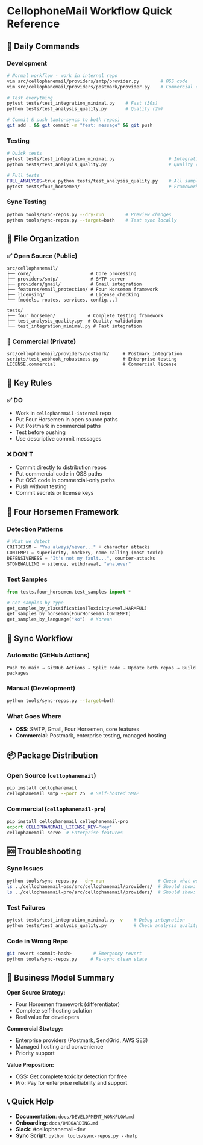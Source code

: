 # CellophoneMail Workflow Quick Reference

## 🚀 Daily Commands

### Development
```bash
# Normal workflow - work in internal repo
vim src/cellophanemail/providers/smtp/provider.py        # OSS code
vim src/cellophanemail/providers/postmark/provider.py    # Commercial code

# Test everything
pytest tests/test_integration_minimal.py    # Fast (30s)
python tests/test_analysis_quality.py       # Quality (2m)

# Commit & push (auto-syncs to both repos)
git add . && git commit -m "feat: message" && git push
```

### Testing
```bash
# Quick tests
pytest tests/test_integration_minimal.py                    # Integration (30s)
python tests/test_analysis_quality.py                       # Quality (1 sample)

# Full tests  
FULL_ANALYSIS=true python tests/test_analysis_quality.py    # All samples (10m)
pytest tests/four_horsemen/                                 # Framework tests
```

### Sync Testing
```bash
python tools/sync-repos.py --dry-run        # Preview changes
python tools/sync-repos.py --target=both    # Test sync locally
```

## 📂 File Organization

### ✅ Open Source (Public)
```
src/cellophanemail/
├── core/                      # Core processing
├── providers/smtp/            # SMTP server
├── providers/gmail/           # Gmail integration  
├── features/email_protection/ # Four Horsemen framework
├── licensing/                 # License checking
└── [models, routes, services, config...]

tests/
├── four_horsemen/            # Complete testing framework
├── test_analysis_quality.py  # Quality validation
└── test_integration_minimal.py # Fast integration
```

### 🏢 Commercial (Private)
```
src/cellophanemail/providers/postmark/     # Postmark integration
scripts/test_webhook_robustness.py         # Enterprise testing
LICENSE.commercial                         # Commercial license
```

## 🎯 Key Rules

### ✅ DO
- Work in `cellophanemail-internal` repo
- Put Four Horsemen in open source paths
- Put Postmark in commercial paths  
- Test before pushing
- Use descriptive commit messages

### ❌ DON'T
- Commit directly to distribution repos
- Put commercial code in OSS paths
- Put OSS code in commercial-only paths
- Push without testing
- Commit secrets or license keys

## 🧪 Four Horsemen Framework

### Detection Patterns
```python
# What we detect
CRITICISM = "You always/never..." + character attacks
CONTEMPT = superiority, mockery, name-calling (most toxic)
DEFENSIVENESS = "It's not my fault...", counter-attacks  
STONEWALLING = silence, withdrawal, "whatever"
```

### Test Samples
```python
from tests.four_horsemen.test_samples import *

# Get samples by type
get_samples_by_classification(ToxicityLevel.HARMFUL)
get_samples_by_horseman(FourHorseman.CONTEMPT)
get_samples_by_language("ko")  # Korean
```

## 🔄 Sync Workflow

### Automatic (GitHub Actions)
```
Push to main → GitHub Actions → Split code → Update both repos → Build packages
```

### Manual (Development)
```bash
python tools/sync-repos.py --target=both
```

### What Goes Where
- **OSS**: SMTP, Gmail, Four Horsemen, core features
- **Commercial**: Postmark, enterprise testing, managed hosting

## 📦 Package Distribution

### Open Source (`cellophanemail`)
```bash
pip install cellophanemail
cellophanemail smtp --port 25  # Self-hosted SMTP
```

### Commercial (`cellophanemail-pro`)  
```bash
pip install cellophanemail cellophanemail-pro
export CELLOPHANEMAIL_LICENSE_KEY="key"
cellophanemail serve  # Enterprise features
```

## 🆘 Troubleshooting

### Sync Issues
```bash
python tools/sync-repos.py --dry-run                    # Check what would sync
ls ../cellophanemail-oss/src/cellophanemail/providers/  # Should show: smtp, gmail
ls ../cellophanemail-pro/src/cellophanemail/providers/  # Should show: postmark
```

### Test Failures
```bash
pytest tests/test_integration_minimal.py -v    # Debug integration
python tests/test_analysis_quality.py          # Check analysis quality
```

### Code in Wrong Repo
```bash
git revert <commit-hash>        # Emergency revert
python tools/sync-repos.py     # Re-sync clean state
```

## 🎯 Business Model Summary

**Open Source Strategy:**
- Four Horsemen framework (differentiator)
- Complete self-hosting solution  
- Real value for developers

**Commercial Strategy:**
- Enterprise providers (Postmark, SendGrid, AWS SES)
- Managed hosting and convenience
- Priority support

**Value Proposition:**
- OSS: Get complete toxicity detection for free
- Pro: Pay for enterprise reliability and support

## 📞 Quick Help

- **Documentation**: `docs/DEVELOPMENT_WORKFLOW.md`
- **Onboarding**: `docs/ONBOARDING.md`  
- **Slack**: #cellophanemail-dev
- **Sync Script**: `python tools/sync-repos.py --help`